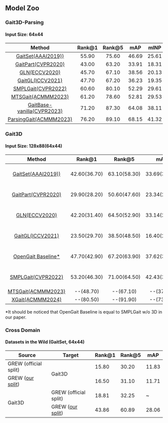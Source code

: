 ## Model Zoo
### Gait3D-Parsing
#### Input Size: 64x44

| Method | Rank@1 | Rank@5 | mAP | mINP | download |
| :---: | :---: | :---: |:---: | :---: | :---: |
| [GaitSet(AAAI2019))](https://arxiv.org/pdf/1811.06186.pdf) | 55.90 | 75.60 | 46.69 | 25.61 | [model](https://github.com/Gait3D/Gait3D-Benchmark/releases/download/v1.0/Gait3D-Parsing-GaitSet-180000.pt) |
| [GaitPart(CVPR2020)](http://home.ustc.edu.cn/~saihui/papers/cvpr2020_gaitpart.pdf) | 43.00 | 63.20 | 33.91 | 18.31 | [model](https://github.com/Gait3D/Gait3D-Benchmark/releases/download/v1.0/Gait3D-Parsing-GaitPart-180000.pt) |
| [GLN(ECCV2020)](http://home.ustc.edu.cn/~saihui/papers/eccv2020_gln.pdf) | 45.70 | 67.10 | 38.56 | 20.13 | [model](https://github.com/Gait3D/Gait3D-Benchmark/releases/download/v1.0/Gait3D-Parsing-GLN_P2-180000.pt) |
| [GaitGL(ICCV2021)](https://openaccess.thecvf.com/content/ICCV2021/papers/Lin_Gait_Recognition_via_Effective_Global-Local_Feature_Representation_and_Local_Temporal_ICCV_2021_paper.pdf) | 47.70| 67.20 | 36.23 | 19.35 | [model](https://github.com/Gait3D/Gait3D-Benchmark/releases/download/v1.0/Gait3D-Parsing-GaitGL-180000.pt) |
| [SMPLGait(CVPR2022)](https://gait3d.github.io) | 60.60 | 80.10 | 52.29 | 29.61 | [model](https://github.com/Gait3D/Gait3D-Benchmark/releases/download/v1.0/Gait3D-Parsing-SMPLGait-180000.pt) |
| [MTSGait(ACMMM2023)](https://arxiv.org/abs/2209.00355) | 61.20 | 78.60 | 52.81 | 29.53 | [model](https://github.com/Gait3D/Gait3D-Benchmark/releases/download/v1.0/Gait3D-Parsing-MTSGait-180000.pt) |
| [GaitBase-vanilla(CVPR2023)](https://openaccess.thecvf.com/content/CVPR2023/papers/Fan_OpenGait_Revisiting_Gait_Recognition_Towards_Better_Practicality_CVPR_2023_paper.pdf) | 71.20 | 87.30 | 64.08 | 38.11 | [model](https://github.com/Gait3D/Gait3D-Benchmark/releases/download/v1.0/Gait3D-Parsing-GaitBase_btz32x2_fixed-120000.pt) |
| [ParsingGait(ACMMM2023)](https://arxiv.org/abs/2308.16739) | 76.20 | 89.10 | 68.15 | 41.32 | [model](https://github.com/Gait3D/Gait3D-Benchmark/releases/download/v1.0/Gait3D-Parsing-ParsingGait-120000.pt) |

### Gait3D
#### Input Size: 128x88(64x44)

| Method | Rank@1 | Rank@5 | mAP | mINP | download |
| :---: | :---: | :---: |:---: | :---: | :---: |
| [GaitSet(AAAI2019))](https://arxiv.org/pdf/1811.06186.pdf) | 42.60(36.70) | 63.10(58.30) | 33.69(30.01) | 19.69(17.30) | [model-128](https://github.com/Gait3D/Gait3D-Benchmark/releases/download/v0.1/128pixel-GaitSet-180000.pt)([model-64](https://github.com/Gait3D/Gait3D-Benchmark/releases/download/v0.1/64pixel-GaitSet-180000.pt)) |
| [GaitPart(CVPR2020)](http://home.ustc.edu.cn/~saihui/papers/cvpr2020_gaitpart.pdf) | 29.90(28.20) | 50.60(47.60) | 23.34(21.58) | 13.15(12.36) | [model-128](https://github.com/Gait3D/Gait3D-Benchmark/releases/download/v0.1/128pixel-GaitPart-180000.pt)([model-64](https://github.com/Gait3D/Gait3D-Benchmark/releases/download/v0.1/64pixel-GaitPart-180000.pt)) |
| [GLN(ECCV2020)](http://home.ustc.edu.cn/~saihui/papers/eccv2020_gln.pdf) | 42.20(31.40) | 64.50(52.90) | 33.14(24.74) | 19.56(13.58) | [model-128](https://github.com/Gait3D/Gait3D-Benchmark/releases/download/v0.1/128pixel-GLN_P2-180000.pt)([model-64](https://github.com/Gait3D/Gait3D-Benchmark/releases/download/v0.1/64pixel-GLN_P2-180000.pt)) |
| [GaitGL(ICCV2021)](https://openaccess.thecvf.com/content/ICCV2021/papers/Lin_Gait_Recognition_via_Effective_Global-Local_Feature_Representation_and_Local_Temporal_ICCV_2021_paper.pdf) | 23.50(29.70)| 38.50(48.50) | 16.40(22.29) | 9.20(13.26) | [model-128](https://github.com/Gait3D/Gait3D-Benchmark/releases/download/v0.1/128pixel-GaitGL-180000.pt)([model-64](https://github.com/Gait3D/Gait3D-Benchmark/releases/download/v0.1/64pixel-GaitGL-180000.pt)) |
| [OpenGait Baseline*](https://github.com/ShiqiYu/OpenGait) | 47.70(42.90) | 67.20(63.90) | 37.62(35.19) | 22.24(20.83) | [model-128](https://github.com/Gait3D/Gait3D-Benchmark/releases/download/v0.1/128pixel-Baseline-180000.pt)([model-64](https://github.com/Gait3D/Gait3D-Benchmark/releases/download/v0.1/64pixel-Baseline-180000.pt)) |
| [SMPLGait(CVPR2022)](https://gait3d.github.io) | 53.20(46.30) | 71.00(64.50) | 42.43(37.16) | 25.97(22.23) | [model-128](https://github.com/Gait3D/Gait3D-Benchmark/releases/download/v0.1/128pixel-SMPLGait_128pixel-180000.pt)([model-64](https://github.com/Gait3D/Gait3D-Benchmark/releases/download/v0.1/64pixel-SMPLGait_64pixel-180000.pt)) |
| [MTSGait(ACMMM2023)](https://arxiv.org/abs/2209.00355) | --(48.70) | --(67.10) | --(37.63) | --(21.92) | [model-64](https://github.com/Gait3D/Gait3D-Benchmark/releases/download/v1.0/Gait3D-MTSGait-180000.pt) |
| [XGait(ACMMM2024)](https://arxiv.org/abs/2411.10742) | --(80.50) | --(91.90) | --(73.30) | --(55.40) | [model-64](https://github.com/Gait3D/Gait3D-Benchmark/releases/download/v1.0/Gait3D-XGait-120000.pt) |

*It should be noticed that OpenGait Baseline is equal to SMPLGait w/o 3D in our paper.

### Cross Domain 
#### Datasets in the Wild (GaitSet, 64x44)
<table class="tg">
<thead>
  <tr>
    <th class="tg-c3ow">Source</th>
    <th class="tg-c3ow">Target</th>
    <th class="tg-c3ow">Rank@1</th>
    <th class="tg-c3ow">Rank@5</th>
    <th class="tg-c3ow">mAP</th>
  </tr>
</thead>
<tbody>
  <tr>
    <td class="tg-c3ow">GREW (official split)</td>
    <td class="tg-c3ow" rowspan="2">Gait3D</td>
    <td class="tg-c3ow">15.80   </td>
    <td class="tg-c3ow">30.20   </td>
    <td class="tg-c3ow">11.83   </td>
  </tr>
  <tr>
    <td class="tg-c3ow">GREW (<a href="https://github.com/Gait3D/Gait3D-Benchmark/blob/main/datasets/GREW/GREW_our_split.json">our split</a>)</td>
    <td class="tg-c3ow">16.50   </td>
    <td class="tg-c3ow">31.10   </td>
    <td class="tg-c3ow">11.71   </td>
  </tr>
  <tr>
    <td class="tg-c3ow" rowspan="2">Gait3D</td>
    <td class="tg-c3ow">GREW (official split)</td>
    <td class="tg-c3ow">18.81   </td>
    <td class="tg-c3ow">32.25   </td>
    <td class="tg-c3ow">~</td>
  </tr>
  <tr>
    <td class="tg-c3ow">GREW (<a href="https://github.com/Gait3D/Gait3D-Benchmark/blob/main/datasets/GREW/GREW_our_split.json">our split</a>)</td>
    <td class="tg-c3ow">43.86   </td>
    <td class="tg-c3ow">60.89   </td>
    <td class="tg-c3ow">28.06   </td>
  </tr>
</tbody>
</table>
